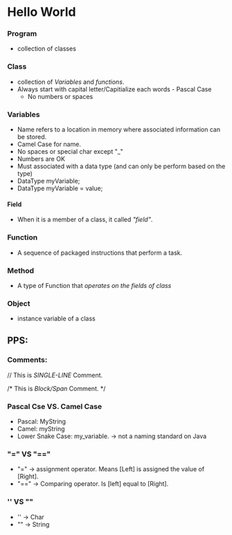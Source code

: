 # Hello World

### Program

* collection of classes

### Class

* collection of *Variables* and *functions*.
* Always start with capital letter/Capitialize each words - Pascal Case
  * No numbers or spaces

### Variables

 * Name refers to a location in memory where associated information can be stored.
 * Camel Case for name.
 * No spaces or special char except "_"
 * Numbers are OK
 * Must associated with a data type (and can only be  perform based on the type)
  * DataType myVariable;
  * DataType myVariable = value;

#### Field
* When it is a member of  a class, it called *"field"*.
 
### Function

* A sequence of packaged instructions that perform a task. 

### Method

* A type of Function that *operates on the fields of class*

### Object

* instance variable of  a class


## PPS:
### Comments:

// This is *SINGLE-LINE* Comment.

/*
  This is *Block/Span* Comment.
*/


### Pascal Cse VS. Camel Case

* Pascal: MyString
* Camel: myString
* Lower Snake Case: my_variable. -> not a naming standard on Java

### "=" VS "=="
* "=" -> assignment operator. Means [Left] is assigned the value of [Right].
* "==" -> Comparing operator. Is [left] equal to [Right].

### '' VS ""
 * '' -> Char
 * "" -> String
